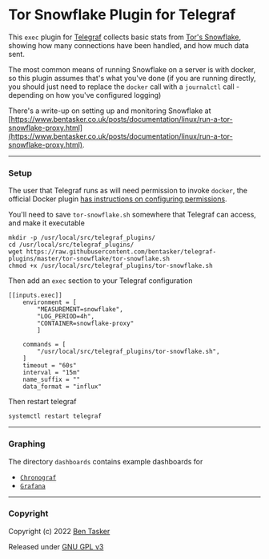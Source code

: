 # Tor Snowflake Plugin for Telegraf


This `exec` plugin for [Telegraf](https://github.com/influxdata/telegraf) collects basic stats from [Tor's Snowflake](https://snowflake.torproject.org/), showing how many connections have been handled, and how much data sent.

The most common means of running Snowflake on a server is with docker, so this plugin assumes that's what you've done (if you are running directly, you should just need to replace the `docker` call with a `journalctl` call - depending on how you've configured logging)

There's a write-up on setting up and monitoring Snowflake at [https://www.bentasker.co.uk/posts/documentation/linux/run-a-tor-snowflake-proxy.html](https://www.bentasker.co.uk/posts/documentation/linux/run-a-tor-snowflake-proxy.html).

----

### Setup

The user that Telegraf runs as will need permission to invoke `docker`, the official Docker plugin [has instructions on configuring permissions](https://github.com/influxdata/telegraf/tree/master/plugins/inputs/docker#docker-daemon-permissions).

You'll need to save `tor-snowflake.sh` somewhere that Telegraf can access, and make it executable

    mkdir -p /usr/local/src/telegraf_plugins/
    cd /usr/local/src/telegraf_plugins/
    wget https://raw.githubusercontent.com/bentasker/telegraf-plugins/master/tor-snowflake/tor-snowflake.sh
    chmod +x /usr/local/src/telegraf_plugins/tor-snowflake.sh
    
Then add an `exec` section to your Telegraf configuration

    [[inputs.exec]]
        environment = [
            "MEASUREMENT=snowflake",
            "LOG_PERIOD=4h",
            "CONTAINER=snowflake-proxy"
            ]
            
        commands = [
            "/usr/local/src/telegraf_plugins/tor-snowflake.sh",
        ]
        timeout = "60s"
        interval = "15m"
        name_suffix = ""
        data_format = "influx"
        
Then restart telegraf

    systemctl restart telegraf
    
----

### Graphing

The directory `dashboards` contains example dashboards for

* [`Chronograf`](dashboards/chronograf.json)
* [`Grafana`](dashboards/grafana.json)

----

### Copyright

Copyright (c) 2022 [Ben Tasker](https://www.bentasker.co.uk)

Released under [GNU GPL v3](https://www.gnu.org/licenses/gpl-3.0.txt)
    
